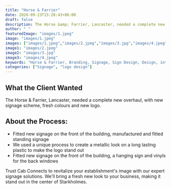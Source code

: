 ```yaml
---
title: "Horse & Farrier"
date: 2020-09-23T15:28:43+06:00
draft: false
description: The Horse &amp; Farrier, Lancaster, needed a complete new overhaul, with new signage scheme, fresh colours and new logo.
author: " "
featuredImage: "images/1.jpeg"
image: "images/1.jpeg"
images: ["images/1.jpeg","images/2.jpeg","images/3.jpg","images/4.jpeg"]
image1: "images/2.jpeg"
image2: "images/3.jpg"
image3: "images/4.jpeg"
keywords: "Horse & Farrier, Branding, Signage, Sign Design, Design, interior signage, exterior design"
categories: ["Signage", "logo design"]
---
```

## What the Client Wanted
The Horse & Farrier, Lancaster, needed a complete new overhaul, with new signage scheme, fresh colours and new logo.

## About the Process:
- Fitted new signage on the front of the building, manufactured and fitted standing signage
- We used a unique process to create a metallic look on a long lasting plastic to make the logo stand out
- Fitted new signage on the front of the building, a hanging sign and vinyls for the back windows



Trust Cab Connects to revitalize your establishment's image with our expert signage solutions. We'll bring a fresh new look to your business, making it stand out in the center of Starkholmes.

